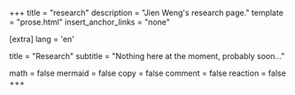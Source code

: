 +++
title = "research"
description = "Jien Weng's research page."
template = "prose.html"
insert_anchor_links = "none"

[extra]
lang = 'en'

title = "Research"
subtitle = "Nothing here at the moment, probably soon..."

math = false
mermaid = false
copy = false
comment = false
reaction = false
+++

